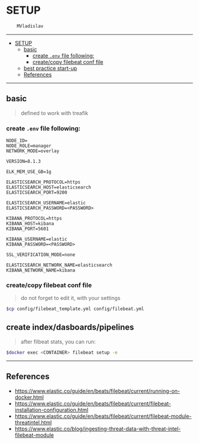 # SETUP

```sh
    MVladislav
```

---

- [SETUP](#setup)
  - [basic](#basic)
    - [create `.env` file following:](#create-env-file-following)
    - [create/copy filebeat conf file](#createcopy-filebeat-conf-file)
  - [best practice start-up](#best-practice-start-up)
  - [References](#references)

---

## basic

> defined to work with treafik

### create `.env` file following:

```env
NODE_ID=
NODE_ROLE=manager
NETWORK_MODE=overlay

VERSION=8.1.3

ELK_MEM_USE_GB=1g

ELASTICSEARCH_PROTOCOL=https
ELASTICSEARCH_HOST=elasticsearch
ELASTICSEARCH_PORT=9200

ELASTICSEARCH_USERNAME=elastic
ELASTICSEARCH_PASSWORD=<PASSWORD>

KIBANA_PROTOCOL=https
KIBANA_HOST=kibana
KIBANA_PORT=5601

KIBANA_USERNAME=elastic
KIBANA_PASSWORD=<PASSWORD>

SSL_VERIFICATION_MODE=none

ELASTICSEARCH_NETWORK_NAME=elasticsearch
KIBANA_NETWORK_NAME=kibana
```

### create/copy filebeat conf file

> do not forget to edit it, with your settings

```sh
$cp config/filebeat_template.yml config/filebeat.yml
```

## create index/dasboards/pipelines

> after filbeat stats, you can run:

```sh
$docker exec <CONTAINER> filebeat setup -e
```

---

## References

- <https://www.elastic.co/guide/en/beats/filebeat/current/running-on-docker.html>
- <https://www.elastic.co/guide/en/beats/filebeat/current/filebeat-installation-configuration.html>
- <https://www.elastic.co/guide/en/beats/filebeat/current/filebeat-module-threatintel.html>
- <https://www.elastic.co/blog/ingesting-threat-data-with-threat-intel-filebeat-module>
